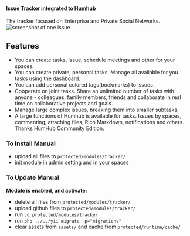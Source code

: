 #### Issue Tracker integrated to [Humhub](https://github.com/humhub/humhub)

The tracker focused on Enterprise and Private Social Networks.
![screenshot of one issue](https://cloud.githubusercontent.com/assets/874234/25657653/907516a0-3007-11e7-9430-0956bc2febf2.jpg)

## Features
- You can create tasks, issue, schedule meetings and other for your spaces.
- You can create private, personal tasks. Manage all available for you tasks using the dashboard.
- You can add personal colored tags(bookmarks) to issues .
- Cooperate on joint tasks. Share an unlimited number of tasks with anyone - colleagues, family members, friends and
 collaborate in real time on collaborative projects and goals.
- Manage large complex issues, breaking them into smaller subtasks.
- A large functions of Humhub is available for tasks. Issues by spaces, commenting, attaching files, Rich Markdown,
 notifications and others. Thanks HumHub Community Edition.

### To Install Manual
- upload all files to `protected/modules/tracker/`
- init module in admin setting and in your spaces

### To Update Manual
**Module is enabled, and activate:**

- delete all files from `protected/modules/tracker/`
- upload github files to `protected/modules/tracker/`
- run `cd protected/modules/tracker`
- run `php ../../yii migrate -p="migrations"`
- clear assets from `assets/` and cache from `protected/runtime/cache/`

